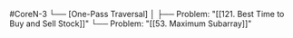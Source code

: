 #CoreN-3
└── [One-Pass Traversal]
    │
    ├── Problem: "[[121. Best Time to Buy and Sell Stock]]"
    └── Problem: "[[53. Maximum Subarray]]"